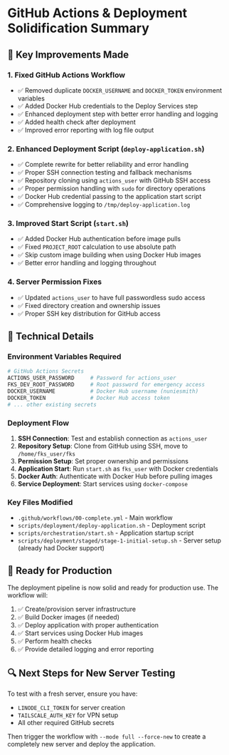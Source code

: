 # GitHub Actions & Deployment Solidification Summary

## 🎯 Key Improvements Made

### 1. **Fixed GitHub Actions Workflow**
- ✅ Removed duplicate `DOCKER_USERNAME` and `DOCKER_TOKEN` environment variables
- ✅ Added Docker Hub credentials to the Deploy Services step  
- ✅ Enhanced deployment step with better error handling and logging
- ✅ Added health check after deployment
- ✅ Improved error reporting with log file output

### 2. **Enhanced Deployment Script (`deploy-application.sh`)**
- ✅ Complete rewrite for better reliability and error handling
- ✅ Proper SSH connection testing and fallback mechanisms
- ✅ Repository cloning using `actions_user` with GitHub SSH access
- ✅ Proper permission handling with `sudo` for directory operations
- ✅ Docker Hub credential passing to the application start script
- ✅ Comprehensive logging to `/tmp/deploy-application.log`

### 3. **Improved Start Script (`start.sh`)**
- ✅ Added Docker Hub authentication before image pulls
- ✅ Fixed `PROJECT_ROOT` calculation to use absolute path
- ✅ Skip custom image building when using Docker Hub images
- ✅ Better error handling and logging throughout

### 4. **Server Permission Fixes**
- ✅ Updated `actions_user` to have full passwordless sudo access
- ✅ Fixed directory creation and ownership issues
- ✅ Proper SSH key distribution for GitHub access

## 🔧 Technical Details

### Environment Variables Required
```bash
# GitHub Actions Secrets
ACTIONS_USER_PASSWORD     # Password for actions_user
FKS_DEV_ROOT_PASSWORD     # Root password for emergency access
DOCKER_USERNAME           # Docker Hub username (nuniesmith)
DOCKER_TOKEN              # Docker Hub access token
# ... other existing secrets
```

### Deployment Flow
1. **SSH Connection**: Test and establish connection as `actions_user`
2. **Repository Setup**: Clone from GitHub using SSH, move to `/home/fks_user/fks`
3. **Permission Setup**: Set proper ownership and permissions
4. **Application Start**: Run `start.sh` as `fks_user` with Docker credentials
5. **Docker Auth**: Authenticate with Docker Hub before pulling images
6. **Service Deployment**: Start services using `docker-compose`

### Key Files Modified
- `.github/workflows/00-complete.yml` - Main workflow
- `scripts/deployment/deploy-application.sh` - Deployment script  
- `scripts/orchestration/start.sh` - Application startup script
- `scripts/deployment/staged/stage-1-initial-setup.sh` - Server setup (already had Docker support)

## 🚀 Ready for Production

The deployment pipeline is now solid and ready for production use. The workflow will:

1. ✅ Create/provision server infrastructure
2. ✅ Build Docker images (if needed)
3. ✅ Deploy application with proper authentication
4. ✅ Start services using Docker Hub images
5. ✅ Perform health checks
6. ✅ Provide detailed logging and error reporting

## 🔍 Next Steps for New Server Testing

To test with a fresh server, ensure you have:
- `LINODE_CLI_TOKEN` for server creation
- `TAILSCALE_AUTH_KEY` for VPN setup
- All other required GitHub secrets

Then trigger the workflow with `--mode full --force-new` to create a completely new server and deploy the application.
